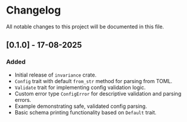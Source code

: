 # Changelog

All notable changes to this project will be documented in this file.

## [0.1.0] - 17-08-2025

### Added

- Initial release of `invariance` crate.
- `Config` trait with default `from_str` method for parsing from TOML.
- `Validate` trait for implementing config validation logic.
- Custom error type `ConfigError` for descriptive validation and parsing errors.
- Example demonstrating safe, validated config parsing.
- Basic schema printing functionality based on `Default` trait.